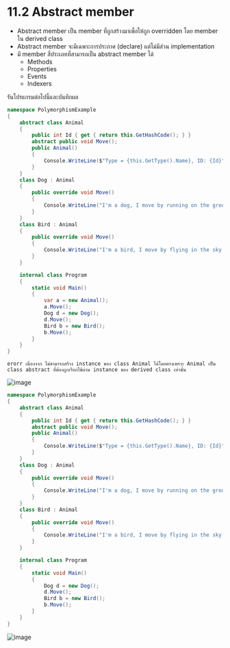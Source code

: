 # 11.2 Abstract member

- Abstract member เป็น member ที่ถูกสร้างมาเพื่อให้ถูก overridden โดย member ใน derived class
- Abstract member จะมีเฉพาะการประกาศ (declare) แต่ไม่มีส่วน implementation
- มี member สี่ประเภทที่สามารถเป็น abstract member ได้
  - Methods
  - Properties
  - Events
  - Indexers 

รันโปรแกรมต่อไปนี้และบันทึกผล

```cs
namespace PolymorphismExample
{
    abstract class Animal
    { 
        public int Id { get { return this.GetHashCode(); } }
        abstract public void Move();
        public Animal()
        {
            Console.WriteLine($"Type = {this.GetType().Name}, ID: {Id}");
        }
    }
    class Dog : Animal 
    {
        public override void Move()
        {
            Console.WriteLine("I'm a dog, I move by running on the ground.");
        }
    }
    class Bird : Animal
    {
        public override void Move()
        {
            Console.WriteLine("I'm a bird, I move by flying in the sky.");
        }
    }

    internal class Program
    {
        static void Main()
        {
            var a = new Animal();
            a.Move();
            Dog d = new Dog();
            d.Move();
            Bird b = new Bird();
            b.Move();
        }
    }
}
```
```
erorr เนื่องจาก ไม่สามารถสร้าง instance ของ class Animal ได้โดยตรงเพราะ Animal เป็น class abstract ที่ต้องถูกเรียกใช้ผ่าน instance ของ derived class เท่านั้น
```
![image](https://github.com/RatchanonBusaracome/OOP2565-Week-11/assets/115066405/89abc64f-4223-4c5b-b1ff-91dcb78a252a)
```cs
namespace PolymorphismExample
{
    abstract class Animal
    {
        public int Id { get { return this.GetHashCode(); } }
        abstract public void Move();
        public Animal()
        {
            Console.WriteLine($"Type = {this.GetType().Name}, ID: {Id}");
        }
    }
    class Dog : Animal
    {
        public override void Move()
        {
            Console.WriteLine("I'm a dog, I move by running on the ground.");
        }
    }
    class Bird : Animal
    {
        public override void Move()
        {
            Console.WriteLine("I'm a bird, I move by flying in the sky.");
        }
    }

    internal class Program
    {
        static void Main()
        {
            Dog d = new Dog();
            d.Move();
            Bird b = new Bird();
            b.Move();
        }
    }
}
```
![image](https://github.com/RatchanonBusaracome/OOP2565-Week-11/assets/115066405/896e9be8-2daa-4ca8-a798-2188b3476f04)



